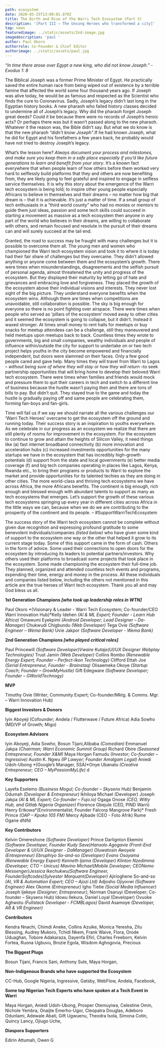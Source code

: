 ```yaml
---
path: ecosystem
date: 2020-05-25T13:09:01.870Z
title: The Birth and Rise of the Warri Tech Ecosystem (Part 3)
description: '[Part III – The Unsung Heroes who transformed a city]'
tag: news
featuredimage: ../static/assets/2nd-image.jpg
imagedescription: 'paul '
author: Paul Okoro
authorrole: Co-Founder & Chief Editor
authorimage: ../static/assets/paul.jpg
---
```

<!--StartFragment-->

*“In time there arose over Egypt a new king, who did not know Joseph.” - Exodus 1: 8*



The Biblical Joseph was a former Prime Minister of Egypt. He practically saved the entire human race from being wiped out of existence by a terrible famine that affected the world some four thousand years ago. If Joseph was alive today, he would be as famous and respected as the Scientist who finds the cure to Coronavirus. Sadly, Joseph’s legacy didn’t last long in the Egyptian history books. A new pharaoh who failed history classes decided to undermine all of Joseph’s legacy. Why did the pharaoh forget Joseph great deeds? Could it be because there were no records of Joseph’s heroic acts? Or perhaps there was but it wasn’t passed along to the new pharaoh. Whatever it the reason was, the Bible didn’t say. But what we do know is that the new pharaoh *“didn’t know Joseph”*.If he had known Joseph, what he did for Egypt and his forefathers a few years back, he probably would have not tried to destroy Joseph’s legacy.





What’s the lesson here? *Always document your process and milestones, and make sure you keep them in a safe place especially if you’d like future generations to learn and benefit from your story*. It’s a known fact everywhere that when people learn of how others before them worked very hard to selflessly build platforms that they and others are now benefiting from, they are likely going to feel grateful and inspired to engage in selfless service themselves. It is why this story about the emergence of the Warri tech ecosystem is being told; to inspire other young people especially Africans to believe in themselves and their dreams – no matter how big that dream is – that it is achievable. It’s just a matter of time. If a small group of tech enthusiasts in a “third world county” who had no monies or mentors to guide them just ideas, passion and some tech skills could succeed in starting a movement as massive as a tech ecosystem then anyone in any part of the world who believes in their dreams, are willing to collaborate with others, and remain focused and resolute in the pursuit of their dreams can and will surely succeed at the tail end.



Granted, the road to success may be fraught with many challenges but it is possible to overcome them all. The young men and women who championed the Warri tech ecosystem vision and took it to where it is today had their fair share of challenges but they overcame. They didn’t allowed anything or anyone come between them and the ecosystem’s growth. There were times when misunderstandings, disagreements and the selfish pursuit of personal agenda, almost threatened the unity and progress of the ecosystem. But they displayed their maturity by letting go of hate and grievances and embracing love and forgiveness. They placed the growth of the ecosystem above their individual visions and interests. They never lost sight of the big picture. They understand everyone benefits when the ecosystem wins. Although there are times when competitions are unavoidable, still collaboration is possible. The sky is big enough for everyone so there is no point fighting over airspace. There were times when people who served as ‘pillars of the ecosystem’ moved away to other cities and it seemed the ecosystem is going to collapse, but it didn’t. Instead it waxed stronger. At times small money to rent halls for meetups or buy snacks for meetup attendees can be a challenge, still they maneuvered and held meetups upon meetups back to back. Countless times they wrote to governments, big and small companies, wealthy individuals and people of influence within/outside the city for support to undertake on or two tech project helps youths in the city become empowered and financially independent, but doors were slammed on their faces. Only a few good people cared and gave help. Many times they will travel from Warri to Lagos – *without being sure of where they will stay or how they will return* –to seek partnership opportunities that will bring home to develop their beloved Warri tech ecosystem. There were times when families and friends would mock and pressure them to quit their careers in tech and switch to a different line of business because the hustle wasn’t paying then and there are tons of bills to pay. But didn’t quit. They stayed true to the game and today the hustle is gradually paying off and same people are celebrating them, forming fan-boys and fan-girls.



Time will fail us if we say we should narrate all the various challenges our ‘Warri Tech Heroes’ overcame to get the ecosystem off the ground and running today. Their success story is an inspiration to youths everywhere. As we celebrate in our progress as an ecosystem we realize that there are still plenty of rooms for improvement in the ecosystem. For the ecosystem to continue to grow and attain the heights of Silicon Valley, it need things like (a) fast internet broadband connectivity (b) more innovation and acceleration hubs (c) increased investments opportunities for the many startups we have in the ecosystem that has incredibly high-growth potentials (d) support from the state and local governments (e) better media coverage (f) and big tech companies operating in places like Lagos, Kenya, Rwanda etc., to bring their programs or products to Warri to explore the market and provide opportunities for its talented techies as they are doing in other cities. The more world-class and thriving tech ecosystems we have across Africa, the more Africans benefits. The continent is big enough, rich enough and blessed enough with abundant talents to support as many as tech ecosystems that emerges. Let’s support the growth of these various tech ecosystems springing up every year in different cities across Africa in the little ways we can, because when we do we are contributing to the prosperity of the continent and its people. – #SupportWarriTechEcosystem





The success story of the Warri tech ecosystem cannot be complete without given due recognition and expressing profound gratitude to some benevolent individuals/companies *(listed below)* who have given some kind of support to the ecosystem one way or the other that helped it grow to its current stage today. Some of this support came in the form of cash. Others in the form of advice. Some used their connections to open doors for the ecosystem by introducing its leaders to potential partners/investors. Why others used their platforms to broadcast some projects that took place in the ecosystem. Some made championing the ecosystem their full-time job. They planned, organized and attended countless tech events and programs, expending their time, energy and money in the process. All these individuals and companies listed below, including the others not mentioned in this article are the true heroes of Warri tech ecosystem. Thank you all and may God bless us all.



**1st Generation Champions *\[who took up leadership roles in WTN]***

Paul Okoro *(Visionary & Leader - Warri Tech Ecosystem; Co-founder/CEO Warri Innovation Hub)*Kelly Idehen *(AI & ML Expert; Founder - Learn Hub Africa)* Omawumi Eyekpimi *(Android Developer; Lead Designer – Da-Manager)* Chukwudi Chigbundu *(Web Developer)* Tega Ovie *(Software Engineer – Wema Bank)* Uvie Jakpor *(Software Developer - Wema Bank)*



**2nd Generation Champions *\[who played critical roles]***

Paul Princewill *(Software Developer)*Vwaire Kutaje*(UI/UX Designer Webplay Technologies)* Trust Jamin *(Web Developer)* Collins Rombo *(Renewable Energy Expert; Founder – Perfect-Ikon Technology)* Clifford Ettah Joe *(Serial Entrepreneur, Founder - Brainstaq)* Olisaemeka Okoye *(Startup Coach; Founder – GrowMyHustle)* Gift Edegware *(Software Developer; Founder – GWorldTechnogy)*



**MVP**

Timothy Ovie (Writer; Community Expert; Co-founder/Mktg. & Comms. Mgr. – Warri Innovation Hub)



**Biggest Investors & Donors**

Iyin Aboyeji (Cofounder; Andela / Flutterwave / Future Africa) Adia Sowho (MD/VP of Growth; Migo)



**Ecosystem Advisors**

Iyin Aboyeji, Adia Sowho, Bosun Tijani,Alibaba *(Comedian)* Emmanuel Jakpa *(Chairman; Warri Economic Summit Group)* Richard Obire *(Seasoned Entrepreneur, Founder X&M)* Maya Horgan Famudu *(Investor; Co-founder – Ingressive)* Austin K. Ngwu *(IP Lawyer; Founder Amalgam Legal)* Aniedi Udoh-Ubong *(Google’s Manager, SSA)*Onye Ubanatu *(Creative Entrepreneur; CEO – MyPassionMyLife)* d





**Key Supporters**

Layefa Eselemo *(Business Mogul; Co-founder – Skysenx Hub)* Benjamin Odumah *(Developer & Entrepreneur)* Ikhiloya Michael (Developer) Joseph Jakpa *(AI & ML Expert; Co-founder – Fujo.io)* Ogaga Onose *(CEO, Witty Hub, and Gitlab Nigeria Organizer)* Florence Gbejule (CED, PIND Warri) Henry Erikowa*(Environmentalist; Founder Falcorp Mangrove Park)* Fresh Prince *(OAP – Kpoko 105 FM)* Mercy Ajibade (CEO - Foto Afrik) Rume Ogane dfdfd



**Key Contributors**

Kelvin Omereshone *(Software Developer)* Prince Darlignton Ekemini *(Software Developer, Founder Kudy Save)*Hanxolo Agogavie (Front-End Developer & UI/UX Designer - DaManager) Oluwatosin Awoyele *(Entrepreneur)* Ebruphiyo So-and-so *(Developer)* Evans Osayama *(Renewable Energy Expert)* Kenneth Ijama (Developer) Klinton Nzedimma *(Developer; CTO – Unicus)* Mavino Michael*(Mobile Developer; CEONemo Messenger)*Jessica Ikechukwu*(Software Engineer, FounderSoftcodes)*Sylvester Marquant*(Developer)* Ajirioghene So-and-so *(AI, VR & Automation Expert; CEO – Ajozi Ltd)* Adjosho Ojiyovwi *(Software Engineer)* Alex Okome *(Entrepreneur)* Igho Tietie *(Social Media Influencer)* Joseph Ijekeye *(Designer; Entrepreneur)*, Norman Osaruyi (Developer; Co-founder – Skysenx Hub) Idowu Ilekura, Daniel Loyal (Developer) Ovuoke Aghwotu *(Fullstack Developer - FCMBLagos)* David Asamoye *(Developer, AR & VR Engineer)*



**Contributors**

Kendra Nnachi, Chimdi Aneke, Collins Azuike, Monica Yeresha, Zitu Blessing, Audrey Mukoro, Tchidi Nkem, Frank Waive, Flora, Orode Uduaghan, Tobore Adakaraza, Dayenfa Efiri, Charles Freeborn, Kelvin Fortea, Ruona Ugbuvu, Brozie Egola, Wisdom Aghogovia, Precious

**The Biggest Plugs**

Bosun Tijani, Francis Sani, Anthony Sule, Maya Horgan,



**Non-Indigenous Brands who have supported the Ecosystem**

CC-Hub, Google Nigeria, Ingressive, Gatsby, WebFlow, Andela, Facebook,



**Some top Nigerian Tech Experts who have spoken at a Tech Event in Warri**

Maya Horgan, Aniedi Udoh-Ubong, Prosper Otemuyiwa, Celestine Omin, Nichole Yembra, Onaijte Emerho-Ugor, Cleopatra Douglas, Adeboro Odunlami, Adewale Abati, Gift Ugwuenu, Theodra Isola, Simona Cotin, Quincy Lancy, Ojiugo Uche,



**Diaspora Supporters**

Edirin Attumah, Owen G

<!--EndFragment-->